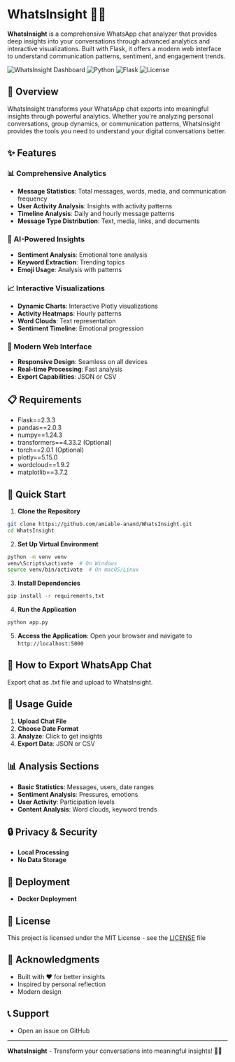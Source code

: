 # WhatsInsight 💬🧠

**WhatsInsight** is a comprehensive WhatsApp chat analyzer that provides deep insights into your conversations through advanced analytics and interactive visualizations. Built with Flask, it offers a modern web interface to understand communication patterns, sentiment, and engagement trends.

![WhatsInsight Dashboard](https://img.shields.io/badge/status-active-brightgreen)
![Python](https://img.shields.io/badge/python-3.8+-blue)
![Flask](https://img.shields.io/badge/flask-2.3+-red)
![License](https://img.shields.io/badge/license-MIT-green)

## 🎯 Overview

WhatsInsight transforms your WhatsApp chat exports into meaningful insights through powerful analytics. Whether you're analyzing personal conversations, group dynamics, or communication patterns, WhatsInsight provides the tools you need to understand your digital conversations better.

## ✨ Features

### 📊 Comprehensive Analytics
- **Message Statistics**: Total messages, words, media, and communication frequency
- **User Activity Analysis**: Insights with activity patterns
- **Timeline Analysis**: Daily and hourly message patterns
- **Message Type Distribution**: Text, media, links, and documents

### 🧠 AI-Powered Insights
- **Sentiment Analysis**: Emotional tone analysis
- **Keyword Extraction**: Trending topics
- **Emoji Usage**: Analysis with patterns

### 📈 Interactive Visualizations
- **Dynamic Charts**: Interactive Plotly visualizations
- **Activity Heatmaps**: Hourly patterns
- **Word Clouds**: Text representation
- **Sentiment Timeline**: Emotional progression

### 🚀 Modern Web Interface
- **Responsive Design**: Seamless on all devices
- **Real-time Processing**: Fast analysis
- **Export Capabilities**: JSON or CSV

## 📋 Requirements

- Flask==2.3.3
- pandas==2.0.3
- numpy==1.24.3
- transformers==4.33.2 (Optional)
- torch==2.0.1 (Optional)
- plotly==5.15.0
- wordcloud==1.9.2
- matplotlib==3.7.2

## 🚀 Quick Start

1. **Clone the Repository**
```bash
git clone https://github.com/amiable-anand/WhatsInsight.git
cd WhatsInsight
```

2. **Set Up Virtual Environment**
```bash
python -m venv venv
venv\Scripts\activate  # On Windows
source venv/bin/activate  # On macOS/Linux
```

3. **Install Dependencies**
```bash
pip install -r requirements.txt
```

4. **Run the Application**
```bash
python app.py
```

5. **Access the Application**: Open your browser and navigate to `http://localhost:5000`

## 📱 How to Export WhatsApp Chat

Export chat as .txt file and upload to WhatsInsight.

## 🎯 Usage Guide

1. **Upload Chat File**
2. **Choose Date Format**
3. **Analyze**: Click to get insights
4. **Export Data**: JSON or CSV

## 📊 Analysis Sections

- **Basic Statistics**: Messages, users, date ranges
- **Sentiment Analysis**: Pressures, emotions
- **User Activity**: Participation levels
- **Content Analysis**: Word clouds, keyword trends

## 🔒 Privacy & Security
- **Local Processing**
- **No Data Storage**

## 🚀 Deployment
- **Docker Deployment**

## 📄 License

This project is licensed under the MIT License - see the [LICENSE](LICENSE) file

## 🙏 Acknowledgments

- Built with ❤️ for better insights
- Inspired by personal reflection
- Modern design

## 📞 Support

- Open an issue on GitHub

---

**WhatsInsight** - Transform your conversations into meaningful insights! 🚀✨
